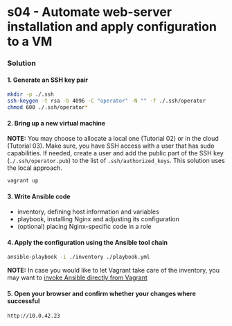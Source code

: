 s04 - Automate web-server installation and apply configuration to a VM
=====================================================================


### Solution

#### 1. Generate an SSH key pair

```bash
mkdir -p ./.ssh
ssh-keygen -t rsa -b 4096 -C "operator" -N "" -f ./.ssh/operator
chmod 600 ./.ssh/operator*
```

#### 2. Bring up a new virtual machine

__NOTE:__ You may choose to allocate a local one (Tutorial 02) or in the cloud (Tutorial 03). Make sure,
you have SSH access with a user that has sudo capabilities. If needed, create a user and add the public
part of the SSH key (`./.ssh/operator.pub`) to the list of `.ssh/authorized_keys`. This solution uses
the local approach.  

```bash
vagrant up
```

#### 3. Write Ansible code

* inventory, defining host information and variables
* playbook, installing Nginx and adjusting its configuration
* (optional) placing Nginx-specific code in a role


#### 4. Apply the configuration using the Ansible tool chain

```bash
ansible-playbook -i ./inventory ./playbook.yml
```

__NOTE:__ In case you would like to let Vagrant take care of the inventory, you may want to [invoke Ansible
directly from Vagrant](https://www.vagrantup.com/docs/provisioning/ansible)


#### 5. Open your browser and confirm whether your changes where successful

```
http://10.0.42.23
```

